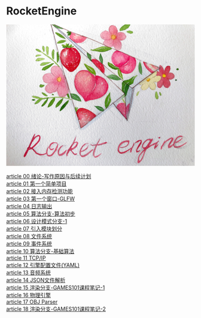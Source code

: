 # RocketEngine
![Logo](Logo/LOGO-0.jpg "Logo")

[article 00 绪论-写作原因与后续计划](Document/article_00/article_00.md)<br>
[article 01 第一个简单项目](Document/article_01/article_01.md)<br>
[article 02 接入内存检测功能](Document/article_02/article_02.md)<br>
[article 03 第一个窗口-GLFW](Document/article_03/article_03.md)<br>
[article 04 日志输出](Document/article_04/article_04.md)<br>
[article 05 算法分支-算法初步](Document/article_05/article_05.md)<br>
[article 06 设计模式分支-1](Document/article_06/article_06.md)<br>
[article 07 引入模块划分](Document/article_07/article_07.md)<br>
[article 08 文件系统](Document/article_08/article_08.md)<br>
[article 09 事件系统](Document/article_09/article_09.md)<br>
[article 10 算法分支-基础算法](Document/article_10/article_10.md)<br>
[article 11 TCP/IP](Document/article_11/article_11.md)<br>
[article 12 引擎配置文件(YAML)](Document/article_12/article_12.md)<br>
[article 13 音频系统](Document/article_13/article_13.md)<br>
[article 14 JSON文件解析](Document/article_14/article_14.md)<br>
[article 15 渲染分支-GAMES101课程笔记-1](Document/article_15/article_15.md)<br>
[article 16 物理引擎](Document/article_16/article_16.md)<br>
[article 17 OBJ Parser](Document/article_17/article_17.md)<br>
[article 18 渲染分支-GAMES101课程笔记-2](Document/article_18/article_18.md)<br>
